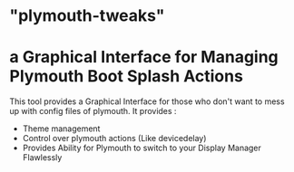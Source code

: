 # "plymouth-tweaks"
# a Graphical Interface for Managing Plymouth Boot Splash Actions
This tool provides a Graphical Interface for those who don't want to mess up with config files of plymouth.
It provides :
- Theme management
- Control over plymouth actions (Like devicedelay)
- Provides Ability for Plymouth to switch to your Display Manager Flawlessly
